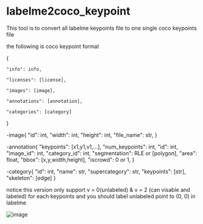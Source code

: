 # labelme2coco_keypoint

This tool is to convert all labelme keypoints file to one single coco keypoints file


the following is coco keypoint format

{

    "info": info,
    
    "licenses": [license],
    
    "images": [image],
    
    "annotations": [annotation],
    
    "categories": [category]
    
}



-image{
    "id": int,
    "width": int,
    "height": int,
    "file_name": str,
}


-annotation{
    "keypoints": [x1,y1,v1,...],
    "num_keypoints": int,
    "id": int,
    "image_id": int,
    "category_id": int,
    "segmentation": RLE or [polygon],
    "area": float,
    "bbox": [x,y,width,height],
    "iscrowd": 0 or 1,
}


-category{
    "id": int,
    "name": str,
    "supercategory": str,
    "keypoints": [str],
    "skeleton": [edge]
}



notice this version only support v = 0(unlabeled) & v = 2 (can visable and labeled) for each keypoints
and you should label unlabeled point to (0, 0) in labelme


![image](https://github.com/m5823779/labelme2coco_keypoint/blob/master/label_keypoint.gif)
